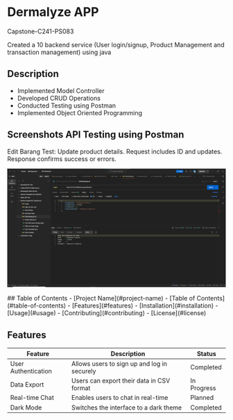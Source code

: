 # Dermalyze APP
Capstone-C241-PS083

Created a 10 backend service (User login/signup, Product Management and transaction management) using java

## Description

- Implemented Model Controller
- Developed CRUD Operations
- Conducted Testing using Postman
- Implemented Object Oriented Programming

## Screenshots API Testing using Postman

<p align="center">
  <p>Edit Barang Test: Update product details. Request includes ID and updates. Response confirms success or errors.</p>
  <img src="https://github.com/irvanwn/Restful-with-java-tugas/blob/main/img-postman-testing/editData.jpg?raw=true" alt="Dashboard main page" width="1000"/><br>
</p>
## Table of Contents
- [Project Name](#project-name)
- [Table of Contents](#table-of-contents)
- [Features](#features)
- [Installation](#installation)
- [Usage](#usage)
- [Contributing](#contributing)
- [License](#license)

## Features

| Feature        | Description                                    | Status    |
|----------------|------------------------------------------------|-----------|
| User Authentication | Allows users to sign up and log in securely | Completed |
| Data Export    | Users can export their data in CSV format       | In Progress |
| Real-time Chat | Enables users to chat in real-time              | Planned   |
| Dark Mode      | Switches the interface to a dark theme          | Completed |
